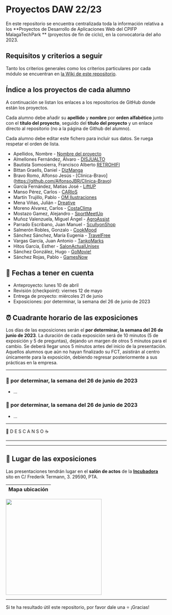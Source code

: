 # Proyectos DAW 22/23

En este repositorio se encuentra centralizada toda la información relativa a los **Proyectos de Desarrollo de Aplicaciones Web del CPIFP MalagaTechPark ** (proyectos de fin de ciclo), en la convocatoria del año 2023.

## Requisitos y criterios a seguir

Tanto los criterios generales como los criterios particulares por cada módulo se encuentran en [la Wiki de este repositorio](https://github.com/MalagaTechPark/2daw-tfc-2223/wiki).

## Índice a los proyectos de cada alumno

A continuación se listan los enlaces a los repositorios de GitHub donde están los proyectos. 

Cada alumno debe añadir su **apellido** y **nombre** por **orden alfabético** junto con el **título del proyecto**, seguido del **título del proyecto** y un enlace directo al repositorio (no a la página de Github del alumno). 

Cada alumno debe editar este fichero para incluir sus datos. Se ruega respetar el orden de lista.

* Apellidos, Nombre - [Nombre del proyecto](https://github.com/nombre_del_repositorio)
* Almellones Fernández, Álvaro - [DISJUALTO](https://github.com/aalmfer2001/proyectoFinal)
* Bautista Somosierra, Francisco Alberto [RETROHIFI](https://github.com/FranciscoBautistaSomo/proyectoFinal2DAW)
* Bittan Graells, Daniel - [DizManga](https://github.com/DanyBittan/DizManga)
* Bravo Romo, Alfonso Jesús - [Clinica-Bravo] (https://github.com/AlfonsoJBR/Clinica-Bravo)
* García Fernández, Matias José - [LiftUP](https://github.com/matgarfer499/ProyectoDAW)
* Manso Pérez, Carlos - [CARloS](https://github.com/CarlosMansoPerez/ProyectoCARloS)
* Martín Trujillo, Pablo - [OM Ilustraciones](https://github.com/PabloMartinTrujillo/OM-Ilustraciones)
* Mena Viñas, Julián - [Dreative](https://github.com/julianmenav/proyecto-final)
* Moreno Alvarez, Carlos - [CostaClima](https://github.com/carlosalvarez13/ProyectoFinal)
* Mostazo Gamez, Alejandro - [SportMeetUp](https://github.com/AlejandroMostazo/Proyecto_final_DAW)
* Muñoz Valenzuela, Miguel Ángel - [AgroAssist](https://github.com/miguelmunval/ProyectoFinal)
* Parrado Escribano, Juan Manuel - [ScullyonShop](https://github.com/juanmaparrado/ScullyonShop-tfc)
* Salmerón Robles, Gonzalo - [CookMood](https://github.com/gonzalosalmeron/proyecto-final)
* Sánchez Sánchez, María Eugenia - [TravelFree](https://github.com/mariasnchez/travelFree)
* Vargas García, Juan Antonio - [TankoMarks](https://github.com/juanantoniovargar/TankoMarks)
* Hitos García, Esther - [SalonActualUnisex](https://github.com/hitos-esther/SalonActualUnisex)
* Sánchez González, Hugo - [GoMovie!](https://github.com/hugosanchezg/proyectoFinalDAW)
* Sánchez Rojas, Pablo - [GamesNow](https://github.com/psanroj268/GamesNow)



## 📝 Fechas a tener en cuenta
* Anteproyecto: lunes 10 de abril
* Revisión (checkpoint): viernes 12 de mayo
* Entrega de proyecto: miércoles 21 de junio
* Exposiciones: por determinar, la semana del 26 de junio de 2023


## ⏰ Cuadrante horario de las exposiciones

Los días de las exposiciones serán el **por determinar, la semana del 26 de junio de 2023**. La duración de cada exposición será de 10 minutos (5 de exposición y 5 de preguntas), dejando un margen de otros 5 minutos para el cambio. Se deberá llegar unos 5 minutos antes del inicio de la presentación. Aquellos alumnos que aún no hayan finalizado su FCT, asistirán al centro únicamente para la exposición, debiendo regresar posteriormente a sus prácticas en la empresa.

<hr>

### :calendar: por determinar, la semana del 26 de junio de 2023



* ...


### :calendar: por determinar, la semana del 26 de junio de 2023

* ...



<hr>

 🥪 D E S C A N S O ☕

<hr>



<hr>

## :school: Lugar de las exposiciones

Las presentaciones tendrán lugar en el **salón de actos** de la [**Incubadora**](https://goo.gl/maps/VGMpWnnpCZJQbP21A) sito en C/ Frederik Termann, 3. 29590, PTA.

Mapa ubicación             | 
:-------------------------:|
<a href="https://goo.gl/maps/VGMpWnnpCZJQbP21A" target="_blank"><img src="https://github.com/IESCampanillas/proyectos-dam-2021/blob/master/IESCFP_mapa_ubicacion.png" width="300" /></a> 


<hr>

Si te ha resultado útil este repositorio, por favor dale una :star: ¡Gracias!

